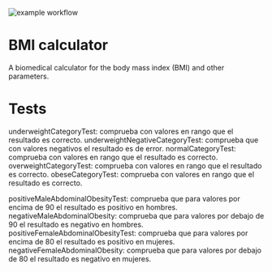 ![example workflow](https://github.com/jmhorcas/bmicalc/actions/workflows/maven.yml/badge.svg)

# BMI calculator
A biomedical calculator for the body mass index (BMI) and other parameters.

# Tests

underweightCategoryTest: comprueba con valores en rango que el resultado es correcto.
underweightNegativeCategoryTest: comprueba que con valores negativos el resultado es de error.
normalCategoryTest: comprueba con valores en rango que el resultado es correcto.
overweightCategoryTest: comprueba con valores en rango que el resultado es correcto.
obeseCategoryTest: comprueba con valores en rango que el resultado es correcto.

positiveMaleAbdominalObesityTest: comprueba que para valores por encima de 90 el resultado es positivo en hombres.
negativeMaleAbdominalObesity: comprueba que para valores por debajo de 90 el resultado es negativo en hombres.
positiveFemaleAbdominalObesityTest: comprueba que para valores por encima de 80 el resultado es positivo en mujeres.
negativeFemaleAbdominalObesity: comprueba que para valores por debajo de 80 el resultado es negativo en mujeres.

